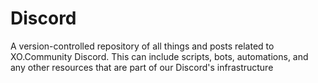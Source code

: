 # Discord
A version-controlled repository of all things and posts related to XO.Community Discord. This can include scripts, bots, automations, and any other resources that are part of our Discord's infrastructure

